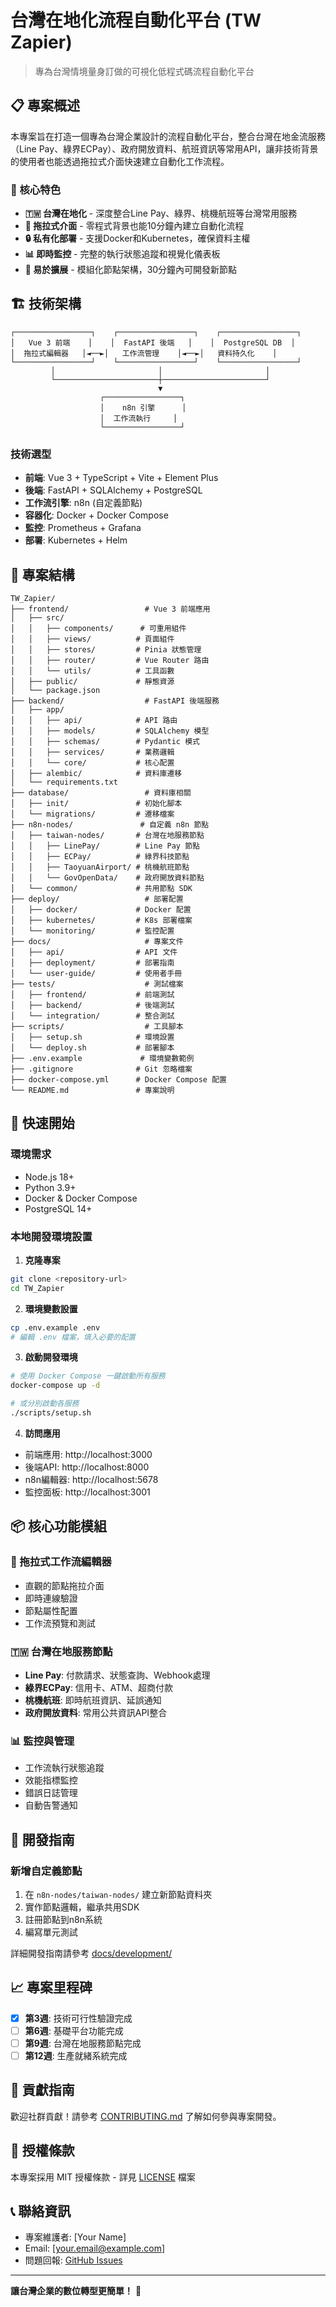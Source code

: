 # 台灣在地化流程自動化平台 (TW Zapier)

> 專為台灣情境量身訂做的可視化低程式碼流程自動化平台

## 📋 專案概述

本專案旨在打造一個專為台灣企業設計的流程自動化平台，整合台灣在地金流服務（Line Pay、綠界ECPay）、政府開放資料、航班資訊等常用API，讓非技術背景的使用者也能透過拖拉式介面快速建立自動化工作流程。

### 🎯 核心特色

- **🇹🇼 台灣在地化** - 深度整合Line Pay、綠界、桃機航班等台灣常用服務
- **🎨 拖拉式介面** - 零程式背景也能10分鐘內建立自動化流程
- **🔒 私有化部署** - 支援Docker和Kubernetes，確保資料主權
- **📊 即時監控** - 完整的執行狀態追蹤和視覺化儀表板
- **🔧 易於擴展** - 模組化節點架構，30分鐘內可開發新節點

## 🏗️ 技術架構

```
┌─────────────────┐    ┌─────────────────┐    ┌─────────────────┐
│   Vue 3 前端    │    │  FastAPI 後端   │    │  PostgreSQL DB  │
│  拖拉式編輯器   │◄──►│   工作流管理    │◄──►│   資料持久化    │
└─────────────────┘    └─────────────────┘    └─────────────────┘
         │                       │                       │
         └───────────────────────┼───────────────────────┘
                                 ▼
                    ┌─────────────────┐
                    │    n8n 引擎      │
                    │  工作流執行     │
                    └─────────────────┘
```

### 技術選型

- **前端**: Vue 3 + TypeScript + Vite + Element Plus
- **後端**: FastAPI + SQLAlchemy + PostgreSQL
- **工作流引擎**: n8n (自定義節點)
- **容器化**: Docker + Docker Compose
- **監控**: Prometheus + Grafana
- **部署**: Kubernetes + Helm

## 📁 專案結構

```
TW_Zapier/
├── frontend/                 # Vue 3 前端應用
│   ├── src/
│   │   ├── components/      # 可重用組件
│   │   ├── views/          # 頁面組件
│   │   ├── stores/         # Pinia 狀態管理
│   │   ├── router/         # Vue Router 路由
│   │   └── utils/          # 工具函數
│   ├── public/             # 靜態資源
│   └── package.json
├── backend/                  # FastAPI 後端服務
│   ├── app/
│   │   ├── api/            # API 路由
│   │   ├── models/         # SQLAlchemy 模型
│   │   ├── schemas/        # Pydantic 模式
│   │   ├── services/       # 業務邏輯
│   │   └── core/           # 核心配置
│   ├── alembic/            # 資料庫遷移
│   └── requirements.txt
├── database/                 # 資料庫相關
│   ├── init/               # 初始化腳本
│   └── migrations/         # 遷移檔案
├── n8n-nodes/               # 自定義 n8n 節點
│   ├── taiwan-nodes/       # 台灣在地服務節點
│   │   ├── LinePay/        # Line Pay 節點
│   │   ├── ECPay/          # 綠界科技節點
│   │   ├── TaoyuanAirport/ # 桃機航班節點
│   │   └── GovOpenData/    # 政府開放資料節點
│   └── common/             # 共用節點 SDK
├── deploy/                   # 部署配置
│   ├── docker/             # Docker 配置
│   ├── kubernetes/         # K8s 部署檔案
│   └── monitoring/         # 監控配置
├── docs/                     # 專案文件
│   ├── api/                # API 文件
│   ├── deployment/         # 部署指南
│   └── user-guide/         # 使用者手冊
├── tests/                    # 測試檔案
│   ├── frontend/           # 前端測試
│   ├── backend/            # 後端測試
│   └── integration/        # 整合測試
├── scripts/                  # 工具腳本
│   ├── setup.sh            # 環境設置
│   └── deploy.sh           # 部署腳本
├── .env.example             # 環境變數範例
├── .gitignore              # Git 忽略檔案
├── docker-compose.yml      # Docker Compose 配置
└── README.md               # 專案說明
```

## 🚀 快速開始

### 環境需求

- Node.js 18+
- Python 3.9+
- Docker & Docker Compose
- PostgreSQL 14+

### 本地開發環境設置

1. **克隆專案**
```bash
git clone <repository-url>
cd TW_Zapier
```

2. **環境變數設置**
```bash
cp .env.example .env
# 編輯 .env 檔案，填入必要的配置
```

3. **啟動開發環境**
```bash
# 使用 Docker Compose 一鍵啟動所有服務
docker-compose up -d

# 或分別啟動各服務
./scripts/setup.sh
```

4. **訪問應用**
- 前端應用: http://localhost:3000
- 後端API: http://localhost:8000
- n8n編輯器: http://localhost:5678
- 監控面板: http://localhost:3001

## 📦 核心功能模組

### 🎨 拖拉式工作流編輯器
- 直觀的節點拖拉介面
- 即時連線驗證
- 節點屬性配置
- 工作流預覽和測試

### 🇹🇼 台灣在地服務節點
- **Line Pay**: 付款請求、狀態查詢、Webhook處理
- **綠界ECPay**: 信用卡、ATM、超商付款
- **桃機航班**: 即時航班資訊、延誤通知
- **政府開放資料**: 常用公共資訊API整合

### 📊 監控與管理
- 工作流執行狀態追蹤
- 效能指標監控
- 錯誤日誌管理
- 自動告警通知

## 🔧 開發指南

### 新增自定義節點

1. 在 `n8n-nodes/taiwan-nodes/` 建立新節點資料夾
2. 實作節點邏輯，繼承共用SDK
3. 註冊節點到n8n系統
4. 編寫單元測試

詳細開發指南請參考 [docs/development/](docs/development/)

## 📈 專案里程碑

- [x] **第3週**: 技術可行性驗證完成
- [ ] **第6週**: 基礎平台功能完成
- [ ] **第9週**: 台灣在地服務節點完成
- [ ] **第12週**: 生產就緒系統完成

## 🤝 貢獻指南

歡迎社群貢獻！請參考 [CONTRIBUTING.md](CONTRIBUTING.md) 了解如何參與專案開發。

## 📄 授權條款

本專案採用 MIT 授權條款 - 詳見 [LICENSE](LICENSE) 檔案

## 📞 聯絡資訊

- 專案維護者: [Your Name]
- Email: [your.email@example.com]
- 問題回報: [GitHub Issues](https://github.com/your-repo/issues)

---

**讓台灣企業的數位轉型更簡單！** 🚀
